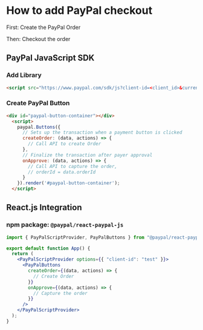 # How to add PayPal checkout

First: Create the PayPal Order

Then: Checkout the order

## PayPal JavaScript SDK

### Add Library

```html
<script src="https://www.paypal.com/sdk/js?client-id=<client_id>&currency=USD"></script>
```

### Create PayPal Button

```html
<div id="paypal-button-container"></div>
  <script>
    paypal.Buttons({
      // Sets up the transaction when a payment button is clicked
      createOrder: (data, actions) => {
        // Call API to create Order
      },
      // Finalize the transaction after payer approval
      onApprove: (data, actions) => {
        // Call API to capture the order,
        // orderId = data.orderId
      }
    }).render('#paypal-button-container');
  </script>
```

## React.js Integration

### npm package: `@paypal/react-paypal-js`

```jsx
import { PayPalScriptProvider, PayPalButtons } from "@paypal/react-paypal-js";

export default function App() {
  return (
    <PayPalScriptProvider options={{ "client-id": "test" }}>
      <PayPalButtons
        createOrder={(data, actions) => {
          // Create Order
        }}
        onApprove={(data, actions) => {
          // Capture the order
        }}
      />
    </PayPalScriptProvider>
  );
}

```

